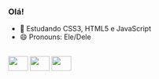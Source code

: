 ### Olá!

- 🌱 Estudando CSS3, HTML5 e JavaScript
- 😄 Pronouns: Ele/Dele

<div style =  'display: inline_block'><br>

<img align="center" height="30" width="40" src="https://cdn.jsdelivr.net/gh/devicons/devicon/icons/css3/css3-original.svg" />
<img align="center" height="30" width="40" src="https://cdn.jsdelivr.net/gh/devicons/devicon/icons/html5/html5-original.svg" />
<img align="center" height="30" width="40" src="https://cdn.jsdelivr.net/gh/devicons/devicon/icons/javascript/javascript-original.svg" />
                  
</div>

##
